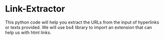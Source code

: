 # Link-Extractor
This python code will help you extract the URLs from the input of hyperlinks or texts provided. 
We will use bs4 library to import an extension that can help us with html links. 

